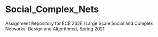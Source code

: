 # Social_Complex_Nets
Assignment Repository for ECE 232E (Large Scale Social and Complex Networks: Design and Algorithms), Spring 2021
